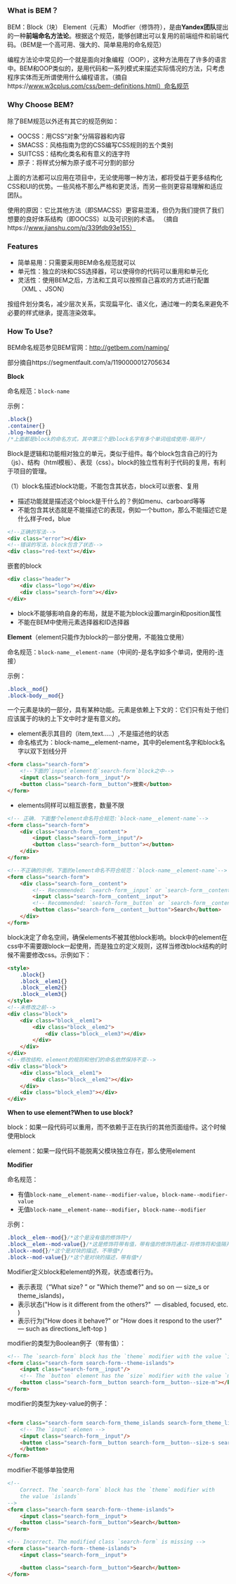 ### What is BEM？

BEM：Block（块） Element（元素） Modfier（修饰符），是由**Yandex团队**提出的一种**前端命名方法论**。根据这个规范，能够创建出可以复用的前端组件和前端代码。（BEM是一个高可用、强大的、简单易用的命名规范）

编程方法论中常见的一个就是面向对象编程（OOP），这种方法用在了许多的语言中。BEM和OOP类似的，是用代码和一系列模式来描述实际情况的方法，只考虑程序实体而无所谓使用什么编程语言。（摘自https://www.w3cplus.com/css/bem-definitions.html）命名规范

### Why Choose BEM?

除了BEM规范以外还有其它的规范例如：

- OOCSS：用CSS“对象”分隔容器和内容 
- SMACSS：风格指南为您的CSS编写CSS规则的五个类别 
- SUITCSS：结构化类名和有意义的连字符 
- 原子：将样式分解为原子或不可分割的部分 

上面的方法都可以应用在项目中，无论使用哪一种方法，都将受益于更多结构化CSS和UI的优势。一些风格不那么严格和更灵活，而另一些则更容易理解和适应团队。 

使用的原因：它比其他方法（即SMACSS）更容易混淆，但仍为我们提供了我们想要的良好体系结构（即OOCSS）以及可识别的术语。 （摘自https://www.jianshu.com/p/339fdb93e155）

### Features

- 简单易用：只需要采用BEM命名规范就可以
- 单元性：独立的块和CSS选择器，可以使得你的代码可以重用和单元化
- 灵活性：使用BEM之后，方法和工具可以按照自己喜欢的方式进行配置（XML 、JSON）

按组件划分类名，减少层次关系，实现扁平化、语义化，通过唯一的类名来避免不必要的样式继承，提高渲染效率。

### How To Use?

BEM命名规范参见BEM官网：http://getbem.com/naming/

部分摘自https://segmentfault.com/a/1190000012705634

**Block**

命名规范：`block-name`

示例：

```css
.block{}
.container{}
.blog-header{}
/*上面都是block的命名方式，其中第三个是block名字有多个单词组成使用-隔开*/
```

Block是逻辑和功能相对独立的单元，类似于组件。每个block包含自己的行为（js）、结构（html模板）、表现（css）。block的独立性有利于代码的复用，有利于项目的管理。

（1）block名描述block功能，不能包含其状态，block可以嵌套、复用

- 描述功能就是描述这个block是干什么的？例如menu、carboard等等
- 不能包含其状态就是不能描述它的表现，例如一个button，那么不能描述它是什么样子red，blue

```html
<!--正确的写法-->
<div class="error"></div>
<!--错误的写法，block包含了状态-->
<div class="red-text"></div>
```

嵌套的block

```html
<div class="header">
    <div class="logo"></div>
    <div class="search-form"></div>
</div>
```

- block不能够影响自身的布局，就是不能为block设置margin和position属性
- 不能在BEM中使用元素选择器和ID选择器

**Element**（element只能作为block的一部分使用，不能独立使用）

命名规范：`block-name__element-name`（中间的-是名字如多个单词，使用的-连接）

示例：

```css
.block__mod{}
.block-body__mod{}
```

一个元素是块的一部分，具有某种功能。元素是依赖上下文的：它们只有处于他们应该属于的块的上下文中时才是有意义的。

- element表示其目的（item,text.....）,不是描述他的状态
- 命名格式为：block-name__element-name，其中的element名字和block名字以双下划线分开

```html
<form class="search-form">
    <!--下面的`input`element在`search-form`block之中-->
    <input class="search-form__input"/>
    <button class="search-form__button">搜索</button>
</form>
```

- elements同样可以相互嵌套，数量不限

```html
<!-- 正确. 下面整个element命名符合规范:`block-name__element-name`-->
<form class="search-form">
    <div class="search-form__content">
        <input class="search-form__input"/>
        <button class="search-form__button"></button>
    </div>
</form>
```

```html
<!--不正确的示例，下面的element命名不符合规范：`block-name__element-name`-->
<form class="search-form">
    <div class="search-form__content">
        <!-- Recommended: `search-form__input` or `search-form__content-input` -->
        <input class="search-form__content__input">
        <!-- Recommended: `search-form__button` or `search-form__content-button` -->
        <button class="search-form__content__button">Search</button>
    </div>
</form>
```

block决定了命名空间，确保elements不被其他block影响。block中的element在css中不需要跟block一起使用，而是独立的定义规则，这样当修改block结构的时候不需要修改css。示例如下：

```html
<style>
    .block{}
    .block__elem1{}
    .block__elem2{}
    .block__elem3{}
</style>
<!--未修改之前-->
<div class="block">
    <div class="block__elem1">
        <div class="block__elem2">
            <div class="block__elem3"></div>
        </div>
    </div>
</div>
<!--修改结构，element的规则和他们的命名依然保持不变-->
<div class="block">
    <div class="block__elem1">
        <div class="block__elem2"></div>
    </div>
    <div class="block_elem3"></div>
</div>
```

**When to use element?When to use block?**

block：如果一段代码可以重用，而不依赖于正在执行的其他页面组件。这个时候使用block

element：如果一段代码不能脱离父模块独立存在，那么使用element

**Modifier**

命名规范：

- 有值`block-name__element-name--modifier-value`，`block-name--modifier-value`
- 无值`block-name__element-name--modifier`，`block-name--modifier`

示例：

```css
.block__elem--mod{}/*这个是没有值的修饰符*/
.block__elem--mod-value{}/*这是修饰符带有值，带有值的修饰符通过-将修饰符和值隔开key-value形式*/
.block--mod{}/*这个是对块的描述，不带值*/
.block--mod-value{}/*这个是对块的描述，带有值*/
```

Modifier定义block和element的外观，状态或者行为。

- 表示表现（“What size? ” or "Which theme?" and so on — size_s or theme_islands)，
- 表示状态("How is it different from the others?"  — disabled, focused, etc. )
- 表示行为("How does it behave?" or "How does it respond to the user?" — such as directions_left-top )

modifier的类型为Boolean例子（带有值）：

```html
<!-- The `search-form` block has the `theme` modifier with the value `islands` -->
<form class="search-form search-form--theme-islands">
    <input class="search-form__input"/>
    <!-- The `button` element has the `size` modifier with the value `m` -->
    <button class="search-form__button search-form__button--size-m"></button>
</form>
```

modifier的类型为key-value的例子：

```html

<form class="search-form search-form_theme_islands search-form_theme_lite">
    <!-- The `input` elemen -->
    <input class="search-form__input"/>
    <button class="search-form__button search-form__button--size-s search-form__button--size-m">
    </button>
</form>
```

modifier不能够单独使用

```html
<!--
    Correct. The `search-form` block has the `theme` modifier with
    the value `islands`
-->
<form class="search-form search-form--theme-islands">
    <input class="search-form__input">
    <button class="search-form__button">Search</button>
</form>

<!-- Incorrect. The modified class `search-form` is missing -->
<form class="search-form--theme-islands">
    <input class="search-form__input">

    <button class="search-form__button">Search</button>
</form>
```







 
